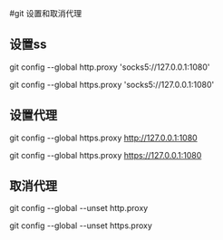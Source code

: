#git 设置和取消代理
## 设置ss
git config --global http.proxy 'socks5://127.0.0.1:1080'

git config --global https.proxy 'socks5://127.0.0.1:1080'

## 设置代理
git config --global https.proxy http://127.0.0.1:1080

git config --global https.proxy https://127.0.0.1:1080

## 取消代理
git config --global --unset http.proxy

git config --global --unset https.proxy